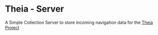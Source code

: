 Theia - Server
===============

A Simple Collection Server to store incoming navigation data for the [Theia Project](http://github.com/jrstarke/Theia)


